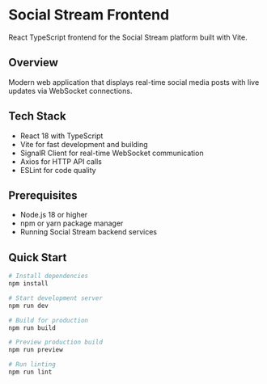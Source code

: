 # Social Stream Frontend

React TypeScript frontend for the Social Stream platform built with Vite.

## Overview

Modern web application that displays real-time social media posts with live updates via WebSocket connections.

## Tech Stack

- React 18 with TypeScript
- Vite for fast development and building
- SignalR Client for real-time WebSocket communication
- Axios for HTTP API calls
- ESLint for code quality

## Prerequisites

- Node.js 18 or higher
- npm or yarn package manager
- Running Social Stream backend services

## Quick Start

```bash
# Install dependencies
npm install

# Start development server
npm run dev

# Build for production
npm run build

# Preview production build
npm run preview

# Run linting
npm run lint